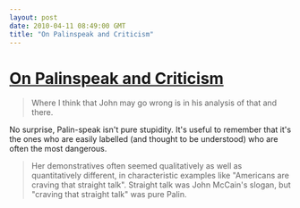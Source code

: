 ```yaml
---
layout: post
date: 2010-04-11 08:49:00 GMT
title: "On Palinspeak and Criticism"
---
```

# [On Palinspeak and Criticism](http://languagelog.ldc.upenn.edu/nll/?p=2240)

> Where I think that John may go wrong is in his analysis of that  and there.

No surprise, Palin-speak isn't pure stupidity.  It's useful to remember that it's the ones who are easily labelled (and thought to be understood) who are often the most dangerous.

> Her  demonstratives often seemed qualitatively as well as quantitatively different, in characteristic examples like "Americans are craving that straight talk". Straight talk was John McCain's slogan, but "craving that straight talk" was pure Palin.